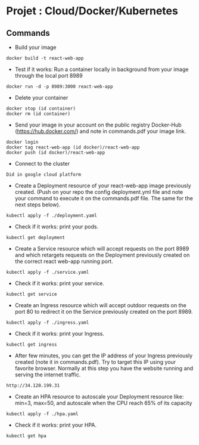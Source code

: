 # Projet : **Cloud/Docker/Kubernetes**

## Commands


- Build your image

```
docker build -t react-web-app
```

- Test if it works: Run a container locally in background from your image through the local port 8989


```
docker run -d -p 8989:3000 react-web-app
```
- Delete your container


```
docker stop (id container)
docker rm (id container)
```

- Send your image in your account on the public registry Docker-Hub (https://hub.docker.com/) and note in commands.pdf your image link.


```
docker login
docker tag react-web-app (id docker)/react-web-app
docker push (id docker)/react-web-app
```
- Connect to the cluster

```
Did in google cloud platform
```
- Create a Deployment resource of your react-web-app image previously  created. (Push on your repo the config deployment.yml file and note your  command to execute it on the commands.pdf file. The same for the next steps  below). 

```
kubectl apply -f ./deployment.yaml
```
- Check if it works: print your pods. 

```
kubectl get deployment
```
- Create a Service resource which will accept requests on the port 8989 and  which 
retargets requests on the Deployment previously created on the correct react web-app running port. 
```
kubectl apply -f ./service.yaml
```
- Check if it works: print your service. 

```
kubectl get service
```
- Create an Ingress resource which will accept outdoor requests on the port 80  to redirect it on the Service previously created on the port 8989. 
```
kubectl apply -f ./ingress.yaml
```
- Check if it works: print your Ingress. 
```
kubectl get ingress
```
- After few minutes, you can get the IP address of your Ingress previously  created (note it in commands.pdf). Try to target this IP using your favorite  browser. Normally at this step you have the website running and serving the  internet traffic. 
```
http://34.120.199.31
```
- Create an HPA resource to autoscale your Deployment resource like: min=3,  max=50, and autoscale when the CPU reach 65% of its capacity
```
kubectl apply -f ./hpa.yaml
```
- Check if it works: print your HPA. 
```
kubectl get hpa
```
